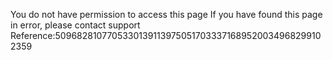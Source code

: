 You do not have permission to access this page If you have found this page in error, please contact support Reference:50968281077053301391139750517033371689520034968299102359